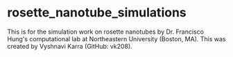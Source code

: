# rosette_nanotube_simulations
This is for the simulation work on rosette nanotubes by Dr. Francisco Hung's computational lab at Northeastern University (Boston, MA). This was created by Vyshnavi Karra (GitHub: vk208).
